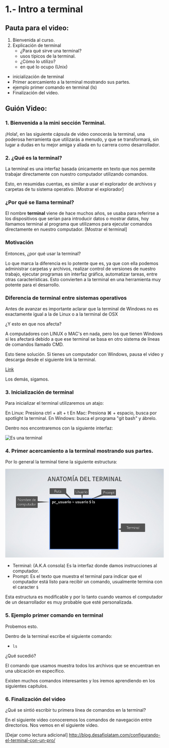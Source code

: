 # 1.- Intro a terminal

## Pauta para el video:

1.	Bienvenida al curso.
2. Explicación de terminal
	-	¿Para qué sirve una terminal?
	-	usos típicos de la terminal.
	-	¿Cómo lo utilizo?
	- 	en qué lo ocupo (Unix)
- inicialización de terminal
- Primer acercamiento a la terminal mostrando sus partes.
- ejemplo primer comando en terminal (ls)
- Finalización del video.

## Guión Video:

### 1.	Bienvenida a la mini sección Terminal.

¡Hola!, en las siguiente cápsula de video conocerás la terminal, una poderosa herramienta que utilizarás a menudo, y que se transformará, sin lugar a dudas en tu mejor amiga y aliada en tu carrera como desarrollador.

### 2. ¿Qué es la terminal?

La terminal es una interfaz basada únicamente en texto que nos permite trabajar directamente con nuestro computador utilizando comandos.

Esto, en resumidas cuentas, es similar a usar el explorador de archivos y carpetas de tu sistema operativo. [Mostrar el explorador]

### ¿Por qué se llama terminal?
El nombre **terminal** viene de hace muchos años, se usaba para referirse a los dispositivos que serían para introducir datos o mostrar datos, hoy llamamos terminal al programa que utilizamos para ejecutar comandos directamente en nuestro computador. [Mostrar el terminal] 

### Motivación 
Entonces, ¿por qué usar la terminal?

Lo que marca la diferencia es lo potente que es, ya que con ella podemos administrar carpetas y archivos, realizar control de versiones de nuestro trabajo, ejecutar programas sin interfaz gráfica, automatizar tareas, entre otras características. Esto convierten a la terminal en una herramienta muy potente para el desarrollo.

### Diferencia de terminal entre sistemas operativos

Antes de avanzar es importante aclarar que la terminal de Windows no es exactamente igual a la de Linux o a la terminal de OSX

¿Y esto en que nos afecta?

A computadores con LINUX o MAC's en nada, pero los que tienen Windows si les afectará debido a que ese terminal se basa en otro sistema de líneas de comandos llamado CMD.

Esto tiene solución. Si tienes un computador con Windows, pausa el video y descarga desde el siguiente link la terminal.

[Link](https://gitforwindows.org/)

Los demás, sigamos.

### 3. Inicialización de terminal

Para inicializar el terminal utilizaremos un atajo:

En Linux: Presiona ctrl + alt + t
En Mac: Presiona ⌘ + espacio, busca por spotlight la terminal.
En Windows: busca el programa "git bash" y ábrelo.

Dentro nos encontraremos con la siguiente interfaz:

![Es una terminal](img/terminal.png)

### 4. Primer acercamiento a la terminal mostrando sus partes.

Por lo general la terminal tiene la siguiente estructura:

![Anatomía terminal](img/anatomia-terminal.png)

- Terminal: (A.K.A consola) Es la interfaz donde damos instrucciones al computador.
- Prompt: Es el texto que muestra el terminal para indicar que el computador está listo para recibir un comando, usualmente termina con el caracter `$` 

Esta estructura es modificable y por lo tanto cuando veamos el computador de un desarrollador es muy probable que esté personalizada.


### 5. Ejemplo primer comando en terminal

Probemos esto.

Dentro de la terminal escribe el siguiente comando:

- `ls`

¿Qué sucedió?

El comando que usamos muestra todos los archivos que se encuentran en una ubicación en específico.

Existen muchos comandos interesantes y los iremos aprendiendo en los siguientes capítulos.

### 6. Finalización del video

¿Qué se sintió escribir tu primera línea de comandos en la terminal?

En el siguiente video conoceremos los comandos de navegación entre directorios.
Nos vemos en el siguiente video.


[Dejar como lectura adicional]
http://blog.desafiolatam.com/configurando-el-terminal-con-un-pro/
